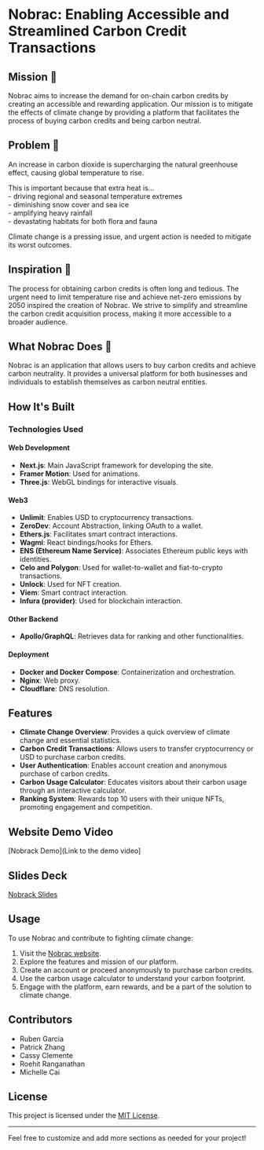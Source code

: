 # Nobrac: Enabling Accessible and Streamlined Carbon Credit Transactions

## Mission 🧠

Nobrac aims to increase the demand for on-chain carbon credits by creating an accessible and rewarding application. Our mission is to mitigate the effects of climate change by providing a platform that facilitates the process of buying carbon credits and being carbon neutral.

## Problem 🔎

An increase in carbon dioxide is supercharging the natural greenhouse effect, causing global temperature to rise. 

This is important because that extra heat is... <br />
    - driving regional and seasonal temperature extremes <br />
    - diminishing snow cover and sea ice <br />
    - amplifying heavy rainfall <br />
    - devastating habitats for both flora and fauna <br />
    
Climate change is a pressing issue, and urgent action is needed to mitigate its worst outcomes.

## Inspiration 🌟 

The process for obtaining carbon credits is often long and tedious. The urgent need to limit temperature rise and achieve net-zero emissions by 2050 inspired the creation of Nobrac. We strive to simplify and streamline the carbon credit acquisition process, making it more accessible to a broader audience.

## What Nobrac Does 🌱

Nobrac is an application that allows users to buy carbon credits and achieve carbon neutrality. It provides a universal platform for both businesses and individuals to establish themselves as carbon neutral entities.

## How It's Built

### Technologies Used

#### Web Development

- **Next.js**: Main JavaScript framework for developing the site.
- **Framer Motion**: Used for animations.
- **Three.js**: WebGL bindings for interactive visuals.

#### Web3

- **Unlimit**: Enables USD to cryptocurrency transactions.
- **ZeroDev**: Account Abstraction, linking OAuth to a wallet.
- **Ethers.js**: Facilitates smart contract interactions.
- **Wagmi**: React bindings/hooks for Ethers.
- **ENS (Ethereum Name Service)**: Associates Ethereum public keys with identities.
- **Celo and Polygon**: Used for wallet-to-wallet and fiat-to-crypto transactions.
- **Unlock**: Used for NFT creation.
- **Viem**: Smart contract interaction.
- **Infura (provider)**: Used for blockchain interaction.

#### Other Backend

- **Apollo/GraphQL**: Retrieves data for ranking and other functionalities.

#### Deployment

- **Docker and Docker Compose**: Containerization and orchestration.
- **Nginx**: Web proxy.
- **Cloudflare**: DNS resolution.

## Features

- **Climate Change Overview**: Provides a quick overview of climate change and essential statistics.
- **Carbon Credit Transactions**: Allows users to transfer cryptocurrency or USD to purchase carbon credits.
- **User Authentication**: Enables account creation and anonymous purchase of carbon credits.
- **Carbon Usage Calculator**: Educates visitors about their carbon usage through an interactive calculator.
- **Ranking System**: Rewards top 10 users with their unique NFTs, promoting engagement and competition.

## Website Demo Video

[Nobrack Demo](Link to the demo video]

## Slides Deck

[Nobrack Slides](https://www.canva.com/design/DAFvPWak9AQ/SDkDUAnw7NMXmJV071I93w/edit)

## Usage

To use Nobrac and contribute to fighting climate change:

1. Visit the [Nobrac website](website_link).
2. Explore the features and mission of our platform.
3. Create an account or proceed anonymously to purchase carbon credits.
4. Use the carbon usage calculator to understand your carbon footprint.
5. Engage with the platform, earn rewards, and be a part of the solution to climate change.

## Contributors

- Ruben Garcia <br />
- Patrick Zhang <br />
- Cassy Clemente <br />
- Roehit Ranganathan <br />
- Michelle Cai <br />

## License

This project is licensed under the [MIT License](link_to_license_file).

---

Feel free to customize and add more sections as needed for your project!
